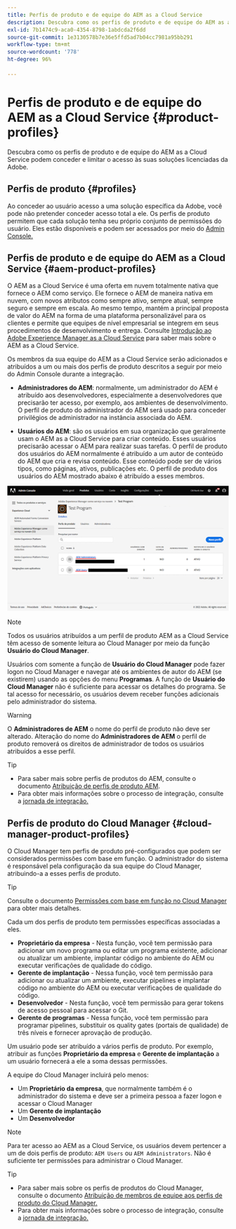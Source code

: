 ```yaml
---
title: Perfis de produto e de equipe do AEM as a Cloud Service
description: Descubra como os perfis de produto e de equipe do AEM as a Cloud Service podem conceder e limitar o acesso às suas soluções licenciadas da Adobe.
exl-id: 7b1474c9-aca0-4354-8798-1abdcda2f6dd
source-git-commit: 1e3130578b7e36e5ffd5ad7b04cc7981a95bb291
workflow-type: tm+mt
source-wordcount: '778'
ht-degree: 96%

---
```


# Perfis de produto e de equipe do AEM as a Cloud Service {#product-profiles}

Descubra como os perfis de produto e de equipe do AEM as a Cloud Service podem conceder e limitar o acesso às suas soluções licenciadas da Adobe.

## Perfis de produto {#profiles}

Ao conceder ao usuário acesso a uma solução específica da Adobe, você pode não pretender conceder acesso total a ele. Os perfis de produto permitem que cada solução tenha seu próprio conjunto de permissões do usuário. Eles estão disponíveis e podem ser acessados por meio do [Admin Console.](/help/journey-onboarding/admin-console.md)

## Perfis de produto e de equipe do AEM as a Cloud Service {#aem-product-profiles}

O AEM as a Cloud Service é uma oferta em nuvem totalmente nativa que fornece o AEM como serviço. Ele fornece o AEM de maneira nativa em nuvem, com novos atributos como sempre ativo, sempre atual, sempre seguro e sempre em escala. Ao mesmo tempo, mantém a principal proposta de valor do AEM na forma de uma plataforma personalizável para os clientes e permite que equipes de nível empresarial se integrem em seus procedimentos de desenvolvimento e entrega. Consulte [Introdução ao Adobe Experience Manager as a Cloud Service](/help/overview/introduction.md) para saber mais sobre o AEM as a Cloud Service.

Os membros da sua equipe do AEM as a Cloud Service serão adicionados e atribuídos a um ou mais dos perfis de produto descritos a seguir por meio do Admin Console durante a integração.

* **Administradores do AEM**: normalmente, um administrador do AEM é atribuído aos desenvolvedores, especialmente a desenvolvedores que precisarão ter acesso, por exemplo, aos ambientes de desenvolvimento. O perfil de produto do administrador do AEM será usado para conceder privilégios de administrador na instância associada do AEM.

* **Usuários do AEM**: são os usuários em sua organização que geralmente usam o AEM as a Cloud Service para criar conteúdo. Esses usuários precisarão acessar o AEM para realizar suas tarefas. O perfil de produto dos usuários do AEM normalmente é atribuído a um autor de conteúdo do AEM que cria e revisa conteúdo. Esse conteúdo pode ser de vários tipos, como páginas, ativos, publicações etc. O perfil de produto dos usuários do AEM mostrado abaixo é atribuído a esses membros.

![Perfis de produto](/help/onboarding/assets/admin-console-profiles.png)

>[!NOTE]
>
>Todos os usuários atribuídos a um perfil de produto AEM as a Cloud Service têm acesso de somente leitura ao Cloud Manager por meio da função **Usuário do Cloud Manager**.
>
>Usuários com somente a função de **Usuário do Cloud Manager** pode fazer logon no Cloud Manager e navegar até os ambientes de autor do AEM (se existirem) usando as opções do menu **Programas**. A função de **Usuário do Cloud Manager** não é suficiente para acessar os detalhes do programa. Se tal acesso for necessário, os usuários devem receber funções adicionais pelo administrador do sistema.

>[!WARNING]
>
>O **Administradores de AEM** o nome do perfil de produto não deve ser alterado. Alteração do nome do **Administradores de AEM** o perfil de produto removerá os direitos de administrador de todos os usuários atribuídos a esse perfil.

>[!TIP]
>
>* Para saber mais sobre perfis de produtos do AEM, consulte o documento [Atribuição de perfis de produto AEM](/help/journey-onboarding/assign-profiles-aem.md).
>* Para obter mais informações sobre o processo de integração, consulte a [jornada de integração.](/help/journey-onboarding/overview.md)


## Perfis de produto do Cloud Manager {#cloud-manager-product-profiles}

O Cloud Manager tem perfis de produto pré-configurados que podem ser considerados permissões com base em função. O administrador do sistema é responsável pela configuração da sua equipe do Cloud Manager, atribuindo-a a esses perfis de produto.

>[!TIP]
>
>Consulte o documento [Permissões com base em função no Cloud Manager](/help/onboarding/cloud-manager-introduction.md#role-based-permissions) para obter mais detalhes.

Cada um dos perfis de produto tem permissões específicas associadas a eles.

* **Proprietário da empresa** - Nesta função, você tem permissão para adicionar um novo programa ou editar um programa existente, adicionar ou atualizar um ambiente, implantar código no ambiente do AEM ou executar verificações de qualidade do código.
* **Gerente de implantação** - Nessa função, você tem permissão para adicionar ou atualizar um ambiente, executar pipelines e implantar código no ambiente do AEM ou executar verificações de qualidade do código.
* **Desenvolvedor** - Nesta função, você tem permissão para gerar tokens de acesso pessoal para acessar o Git.
* **Gerente de programas** - Nessa função, você tem permissão para programar pipelines, substituir os quality gates (portais de qualidade) de três níveis e fornecer aprovação de produção.

Um usuário pode ser atribuído a vários perfis de produto. Por exemplo, atribuir as funções **Proprietário da empresa** e **Gerente de implantação** a um usuário fornecerá a ele a soma dessas permissões.

A equipe do Cloud Manager incluirá pelo menos:

* Um **Proprietário da empresa**, que normalmente também é o administrador do sistema e deve ser a primeira pessoa a fazer logon e acessar o Cloud Manager
* Um **Gerente de implantação**
* Um **Desenvolvedor**

>[!NOTE]
>
>Para ter acesso ao AEM as a Cloud Service, os usuários devem pertencer a um de dois perfis de produto: `AEM Users` ou `AEM Administrators`. Não é suficiente ter permissões para administrar o Cloud Manager.

>[!TIP]
>
>* Para saber mais sobre os perfis de produtos do Cloud Manager, consulte o documento [Atribuição de membros de equipe aos perfis de produto do Cloud Manager.](/help/journey-onboarding/assign-profiles-cloud-manager.md)
>* Para obter mais informações sobre o processo de integração, consulte a [jornada de integração.](/help/journey-onboarding/overview.md)

